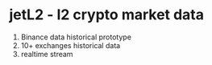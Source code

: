 # jetL2 - l2 crypto market data

1. Binance data historical prototype
2. 10+ exchanges historical data
3. realtime stream
